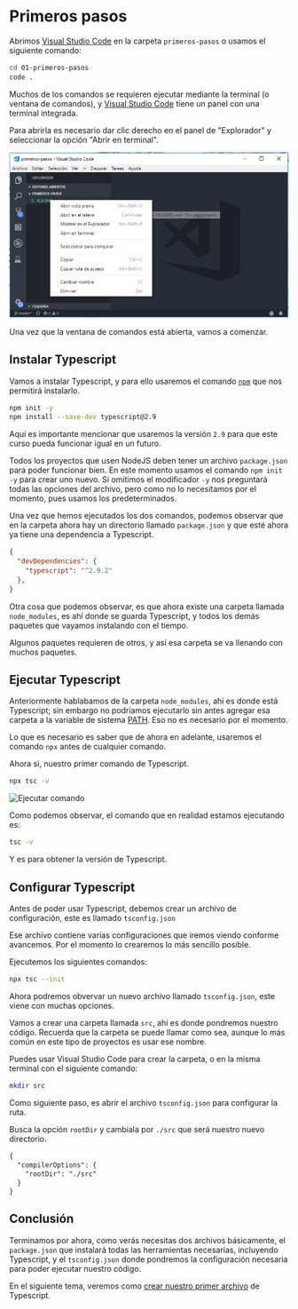 # Primeros pasos

Abrimos [Visual Studio Code](https://code.visualstudio.com/) en la carpeta `primeros-pasos` o usamos el siguiente comando:

```bash
cd 01-primeros-pasos
code .
```

Muchos de los comandos se requieren ejecutar mediante la terminal (o ventana de comandos), y [Visual Studio Code](https://code.visualstudio.com/) tiene un panel con una terminal integrada.

Para abrirla es necesario dar clic derecho en el panel de "Explorador" y seleccionar la opción "Abrir en terminal".

![abrir-terminal](abrir-terminal.PNG)

Una vez que la ventana de comandos está abierta, vamos a comenzar.

## Instalar Typescript

Vamos a instalar Typescript, y para ello usaremos el comando [`npm`](https://docs.npmjs.com/cli/install) que nos permitirá instalarlo.

```bash
npm init -y
npm install --save-dev typescript@2.9
```

Aquí es importante mencionar que usaremos la versión `2.9` para que este curso pueda funcionar igual en un futuro.

Todos los proyectos que usen NodeJS deben tener un archivo `package.json` para poder funcionar bien. En este momento usamos el comando `npm init -y` para crear uno nuevo. Si omitimos el modificador `-y` nos preguntará todas las opciones del archivo, pero como no lo necesitamos por el momento, pues usamos los predeterminados.

Una vez que hemos ejecutados los dos comandos, podemos observar que en la carpeta ahora hay un directorio llamado `package.json` y que esté ahora ya tiene una dependencia a Typescript.

```json
{
  "devDependencies": {
    "typescript": "^2.9.2"
  },
}
```

Otra cosa que podemos observar, es que ahora existe una carpeta llamada `node_modules`, es ahí donde se guarda Typescript, y todos los demás paquetes que vayamos instalando con el tiempo.

Algunos paquetes requieren de otros, y así esa carpeta se va llenando con muchos paquetes.

## Ejecutar Typescript

Anteriormente hablabamos de la carpeta `node_modules`, ahí es donde está Typescript; sin embargo no podríamos ejecutarlo sin antes agregar esa carpeta a la variable de sistema [PATH](https://superuser.com/questions/284342/what-are-path-and-other-environment-variables-and-how-can-i-set-or-use-them). Eso no es necesario por el momento.

Lo que es necesario es saber que de ahora en adelante, usaremos el comando `npx` antes de cualquier comando.

Ahora si, nuestro primer comando de Typescript.

```bash
npx tsc -v
```

![Ejecutar comando](H:\git_projects3\github\typescript\primeros-pasos\tsc-version.PNG)

Como podemos observar, el comando que en realidad estamos ejecutando es: 

 ```bash
tsc -v
 ```

Y es para obtener la versión de Typescript.

## Configurar Typescript

Antes de poder usar Typescript, debemos crear un archivo de configuración, este es llamado `tsconfig.json`

Ese archivo contiene varias configuraciones que iremos viendo conforme avancemos. Por el momento lo crearemos lo más sencillo posible.

Ejecutemos los siguientes comandos:

```bash
npx tsc --init
```

Ahora podremos obvervar un nuevo archivo llamado `tsconfig.json`, este viene con muchas opciones. 

Vamos a crear una carpeta llamada `src`, ahí es donde pondremos nuestro código. Recuerda que la carpeta se puede llamar como sea, aunque lo más común en este tipo de proyectos es usar ese nombre.

Puedes usar Visual Studio Code para crear la carpeta, o en la misma terminal con el siguiente comando:

```bash
mkdir src
```

Como siguiente paso, es abrir el archivo `tsconfig.json` para configurar la ruta.

Busca la opción `rootDir` y cambiala por `./src` que será nuestro nuevo directorio.

```
{
  "compilerOptions": {
    "rootDir": "./src"
  }
}
```

## Conclusión

Terminamos por ahora, como verás necesitas dos archivos básicamente, el `package.json` que instalará todas las herramientas necesarias, incluyendo Typescript, y el `tsconfig.json` donde pondremos la configuración necesaria para poder ejecutar nuestro código.

En el siguiente tema, veremos como [crear nuestro primer archivo](../02-primer-script/README.md) de Typescript.